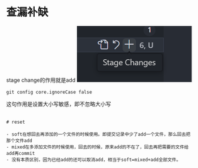 # 查漏补缺

stage change的作用就是add
![alt text](../.images/git/image.png)

```shell
git config core.ignoreCase false
```
这句作用是设置大小写敏感，即不忽略大小写

```shell

# reset

- soft在想回去再添加的一个文件的时候使用。即提交记录中少了add一个文件，那么回去把那个文件add
- mixed在多添加文件的时候使用，回去的时候，原来add的不在了，回去再把需要的文件给add再commit
- 没有本质区别，因为已经add的还可以取消add，相当于soft=mixed+add全部文件。
